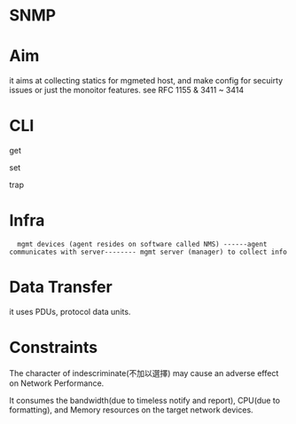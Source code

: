 # SNMP

# Aim

it aims at collecting statics for mgmeted host, and make config for secuirty issues or just the monoitor features. see RFC 1155 & 3411 ~ 3414

# CLI 

get

set 

trap

# Infra

      mgmt devices (agent resides on software called NMS) ------agent communicates with server-------- mgmt server (manager) to collect info
      
# Data Transfer

it uses PDUs, protocol data units.

# Constraints

The character of indescriminate(不加以選擇) may cause an adverse effect on Network Performance. 

It consumes the bandwidth(due to timeless notify and report), CPU(due to formatting), and Memory resources on the target network devices.  
